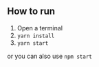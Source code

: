 ## How to run
1. Open a terminal
2. ```yarn install```
3. ```yarn start```

or you can also use ```npm start```